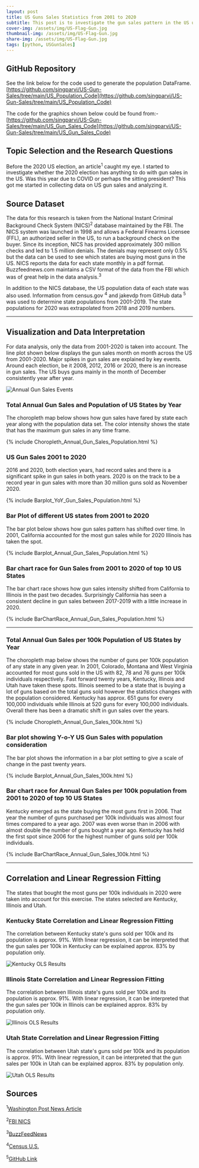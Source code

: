 ```yaml
---
layout: post
title: US Guns Sales Statistics from 2001 to 2020
subtitle: This post is to investigate the gun sales pattern in the US using publically available data.
cover-img: /assets/img/US-Flag-Gun.jpg
thumbnail-img: /assets/img/US-Flag-Gun.jpg
share-img: /assets/img/US-Flag-Gun.jpg
tags: [python, USGunSales]
---
```

## GitHub Repository

See the link below for the code used to generate the population DataFrame.
[https://github.com/singparvi/US-Gun-Sales/tree/main/US_Population_Code](https://github.com/singparvi/US-Gun-Sales/tree/main/US_Population_Code)

The code for the graphics shown below could be found from:-
[https://github.com/singparvi/US-Gun-Sales/tree/main/US_Gun_Sales_Code](https://github.com/singparvi/US-Gun-Sales/tree/main/US_Gun_Sales_Code)

## Topic Selection and the Research Questions

Before the 2020 US election, an article<sup>1</sup> caught my eye. I started to investigate whether the 2020 election has anything to do with gun sales in the US. Was this year due to COVID or perhaps the sitting president? This got me started in collecting data on US gun sales and analyzing it. 

## Source Dataset

The data for this research is taken from the National Instant Criminal Background Check System (NICS)<sup>2</sup> database maintained by the FBI. The NICS system was launched in 1998 and allows a Federal Firearms Licensee (FFL), an authorized seller in the US, to run a background check on the buyer. Since its inception, NICS has provided approximately 300 million checks and led to 1.5 million denials. The denials may represent only 0.5% but the data can be used to see which states are buying most guns in the US.  NICS reports the data for each state monthly in a pdf format. Buzzfeednews.com maintains a CSV format of the data from the FBI which was of great help in the data analysis.<sup>3</sup>

In addition to the NICS database, the US population data of each state was also used. Information from census.gov <sup>4</sup> and jakevdp from GitHub data <sup>5</sup> was used to determine state populations from 2001-2019. The state populations for 2020 was extrapolated from 2018 and 2019 numbers.

---
## Visualization and Data Interpretation

For data analysis, only the data from 2001-2020 is taken into account. The line plot shown below displays the gun sales month on month across the US from 2001-2020. Major spikes in gun sales are explained by key events. Around each election, be it 2008, 2012, 2016 or 2020, there is an increase in gun sales. 
The US buys guns mainly in the month of December consistently year after year.

![Annual Gun Sales Events](https://github.com/singparvi/singparvi.github.io/raw/8ecf4bc80cf1feceac6fbf9a9699a69799a41335/assets/img/US_Annual_Gun_Sales_Events.jpeg)

### Total Annual Gun Sales and Population of US States by Year

The choropleth map below shows how gun sales have fared by state each year along with the population data set. The color intensity shows the state that has the maximum gun sales in any time frame.

{% include Choropleth_Annual_Gun_Sales_Population.html %}
### US Gun Sales 2001 to 2020

2016 and 2020, both election years, had record sales and there is a significant spike in gun sales in both years. 2020 is on the track to be a record year in gun sales with more than 30 million guns sold as November 2020.

{% include Barplot_YoY_Gun_Sales_Population.html %}

### Bar Plot of different US states from 2001 to 2020

The bar plot below shows how gun sales pattern has shifted over time. In 2001, California accounted for the most gun sales while for 2020 Illinois has taken the spot.

{% include Barplot_Annual_Gun_Sales_Population.html %}

### Bar chart race for Gun Sales from 2001 to 2020 of top 10 US States

The bar chart race shows how gun sales intensity shifted from California to Illinois in the past two decades. Surprisingly California has seen a consistent decline in gun sales between 2017-2019 with a little increase in 2020.

{% include BarChartRace_Annual_Gun_Sales_Population.html %}

---
### Total Annual Gun Sales per 100k Population of US States by Year

The choropleth map below shows the number of guns per 100k population of any state in any given year. In 2001, Colorado, Montana and West Virginia accounted for most guns sold in the US with 82, 78 and 76 guns per 100k individuals respectively. Fast forward twenty years, Kentucky, Illinois and Utah have taken these spots. Illinois seemed to be a state that is buying a lot of guns based on the total guns sold however the statistics changes with the population considered. Kentucky has approx. 651 guns for every 100,000 individuals while Illinois at 520 guns for every 100,000 individuals. Overall there has been a dramatic shift in gun sales over the years. 

{% include Choropleth_Annual_Gun_Sales_100k.html %}

### Bar plot showing Y-o-Y US Gun Sales with population consideration

The bar plot shows the information in a bar plot setting to give a scale of change in the past twenty years. 

{% include Barplot_Annual_Gun_Sales_100k.html %}

### Bar chart race for Annual Gun Sales per 100k population from 2001 to 2020  of top 10 US States 

Kentucky emerged as the state buying the most guns first in 2006. That year the number of guns purchased per 100k individuals was almost four times compared to a year ago. 2007 was even worse than in 2006 with almost double the number of guns bought a year ago. Kentucky has held the first spot since 2006 for the highest number of guns sold per 100k individuals.

{% include BarChartRace_Annual_Gun_Sales_100k.html %}

---
## Correlation and Linear Regression Fitting

The states that bought the most guns per 100k individuals in 2020 were taken into account for this exercise. The states selected are Kentucky, Illinois and Utah. 

### Kentucky State Correlation and Linear Regression Fitting

The correlation between Kentucky state's guns sold per 100k and its population is approx. 91%. With linear regression, it can be interpreted that the gun sales per 100k in Kentucky can be explained approx. 83% by population only.

![Kentucky OLS Results](https://raw.githubusercontent.com/singparvi/singparvi.github.io/master/assets/img/Kentucky-OLS-Results.png)
### Illinois State Correlation and Linear Regression Fitting

The correlation between Illinois state's guns sold per 100k and its population is approx. 91%. With linear regression, it can be interpreted that the gun sales per 100k in Illinois can be explained approx. 83% by population only.

![Illinois OLS Results](https://raw.githubusercontent.com/singparvi/singparvi.github.io/master/assets/img/Illinois-OLS-Results.png)

### Utah State Correlation and Linear Regression Fitting

The correlation between Utah state's guns sold per 100k and its population is approx. 91%. With linear regression, it can be interpreted that the gun sales per 100k in Utah can be explained approx. 83% by population only.

![Utah OLS Results](https://raw.githubusercontent.com/singparvi/singparvi.github.io/master/assets/img/Utah-OLS-Results.png)
## Sources

<sup>1</sup>[Washington Post News Article](https://www.washingtonpost.com/business/2020/10/29/walmart-guns-civil-unres/)

<sup>2</sup>[FBI NICS](https://www.fbi.gov/services/cjis/nics) 

<sup>3</sup>[BuzzFeedNews](https://github.com/BuzzFeedNews/nics-firearm-background-checks)

<sup>4</sup>[Census U.S.](http://www2.census.gov/programs-surveys/popest/datasets/2010-2019/national/totals/nst-est2019-alldata.csv)

<sup>5</sup>[GitHub Link](https://github.com/jakevdp/data-USstates)


